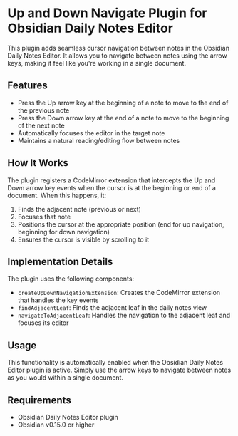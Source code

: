 # Up and Down Navigate Plugin for Obsidian Daily Notes Editor

This plugin adds seamless cursor navigation between notes in the Obsidian Daily Notes Editor. It allows you to navigate between notes using the arrow keys, making it feel like you're working in a single document.

## Features

-   Press the Up arrow key at the beginning of a note to move to the end of the previous note
-   Press the Down arrow key at the end of a note to move to the beginning of the next note
-   Automatically focuses the editor in the target note
-   Maintains a natural reading/editing flow between notes

## How It Works

The plugin registers a CodeMirror extension that intercepts the Up and Down arrow key events when the cursor is at the beginning or end of a document. When this happens, it:

1. Finds the adjacent note (previous or next)
2. Focuses that note
3. Positions the cursor at the appropriate position (end for up navigation, beginning for down navigation)
4. Ensures the cursor is visible by scrolling to it

## Implementation Details

The plugin uses the following components:

-   `createUpDownNavigationExtension`: Creates the CodeMirror extension that handles the key events
-   `findAdjacentLeaf`: Finds the adjacent leaf in the daily notes view
-   `navigateToAdjacentLeaf`: Handles the navigation to the adjacent leaf and focuses its editor

## Usage

This functionality is automatically enabled when the Obsidian Daily Notes Editor plugin is active. Simply use the arrow keys to navigate between notes as you would within a single document.

## Requirements

-   Obsidian Daily Notes Editor plugin
-   Obsidian v0.15.0 or higher

